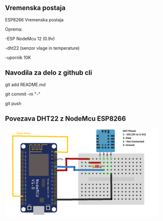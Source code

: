 ## Vremenska postaja 

ESP8266 Vremenska postaja

Oprema:

-ESP NodeMcu 12 (0.9v)

-dht22 (senzor vlage in temperature)

-upornik 10K

## Navodila za delo z github cli

git add README.md

git commit -m "-"

git push

## Povezava DHT22 z NodeMcu ESP8266

![alt text](https://github.com/dkmet/weather-station/blob/master/images/nodeMcu_dht22.png)

